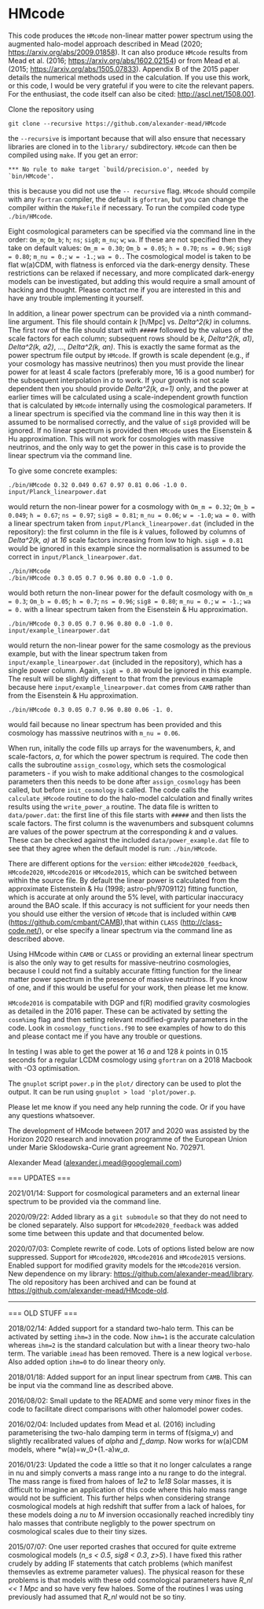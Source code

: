 # HMcode

This code produces the `HMcode` non-linear matter power spectrum using the augmented halo-model approach described in Mead (2020; https://arxiv.org/abs/2009.01858). It can also produce `HMcode` results from Mead et al. (2016; https://arxiv.org/abs/1602.02154) or from Mead et al. (2015; https://arxiv.org/abs/1505.07833). Appendix B of the 2015 paper details the numerical methods used in the calculation. If you use this work, or this code, I would be very grateful if you were to cite the relevant papers. For the enthusiast, the code itself can also be cited: http://ascl.net/1508.001.

Clone the repository using
```
git clone --recursive https://github.com/alexander-mead/HMcode
```
the `--recursive` is important because that will also ensure that necessary libraries are cloned in to the `library/` subdirectory. `HMcode` can then be compiled using `make`. If you get an error: 
```
*** No rule to make target `build/precision.o', needed by `bin/HMcode'.
```
this is because you did not use the `-- recursive` flag. `HMcode` should compile with any `Fortran` compiler, the default is `gfortran`, but you can change the compiler within the `Makefile` if necessary. To run the compiled code type `./bin/HMcode`.

Eight cosmological parameters can be specified via the command line in the order: `Om_m`; `Om_b`; `h`; `ns`; `sig8`; `m_nu`; `w`; `wa`. If these are not specified then they take on default values: `Om_m = 0.30`; `Om_b = 0.05`; `h = 0.70`; `ns = 0.96`; `sig8 = 0.80`; `m_nu = 0.`; `w = -1.`; `wa = 0.`. The cosmological model is taken to be flat w(a)CDM, with flatness is enforced via the dark-energy density. These restrictions can be relaxed if necessary, and more complicated dark-energy models can be investigated, but adding this would require a small amount of hacking and thought. Please contact me if you are interested in this and have any trouble implementing it yourself. 

In addition, a linear power spectrum can be provided via a ninth command-line argument. This file should contain *k* [h/Mpc] vs. *Delta^2(k)* in columns. The first row of the file should start with `#####` followed by the values of the scale factors for each column; subsequent rows should be *k*, *Delta^2(k, a1)*, *Delta^2(k, a2)*, ..., *Delta^2(k, an)*. This is exactly the same format as the power spectrum file output by `HMcode`. If growth is scale dependent (e.g., if your cosmology has massive neutrinos) then you must provide the linear power for at least 4 scale factors (preferably more, 16 is a good number) for the subsequent interpolation in *a* to work. If your growth is not scale dependent then you should provide *Delta^2(k, a=1)* only, and the power at earlier times will be calculated using a scale-independent growth function that is calculated by `HMcode` internally using the cosmological parameters. If a linear spectrum is specified via the command line in this way then it is assumed to be normalised correctly, and the value of `sig8` provided will be ignored. If no linear spectrum is provided then `HMcode` uses the Eisenstein & Hu approximation. This will not work for cosmologies with massive neutrinos, and the only way to get the power in this case is to provide the linear spectrum via the command line.

To give some concrete examples:

```
./bin/HMcode 0.32 0.049 0.67 0.97 0.81 0.06 -1.0 0. input/Planck_linearpower.dat
```
would return the non-linear power for a cosmology with `Om_m = 0.32`; `Om_b = 0.049`; `h = 0.67`; `ns = 0.97`; `sig8 = 0.81`; `m_nu = 0.06`; `w = -1.0`; `wa = 0.` with a linear spectrum taken from `input/Planck_linearpower.dat` (included in the repository): the first column in the file is *k* values, followed by columns of *Delta^2(k, a)* at *16* scale factors increasing from low to high. `sig8 = 0.81` would be ignored in this example since the normalisation is assumed to be correct in `input/Planck_linearpower.dat`.

```
./bin/HMcode
./bin/HMcode 0.3 0.05 0.7 0.96 0.80 0.0 -1.0 0.
```
would both return the non-linear power for the default cosmology with `Om_m = 0.3`; `Om_b = 0.05`; `h = 0.7`; `ns = 0.96`; `sig8 = 0.80`; `m_nu = 0.`; `w = -1.`; `wa = 0.` with a linear spectrum taken from the Eisenstein & Hu approximation.

```
./bin/HMcode 0.3 0.05 0.7 0.96 0.80 0.0 -1.0 0. input/example_linearpower.dat
```
would return the non-linear power for the same cosmology as the previous example, but with the linear spectrum taken from `input/example_linearpower.dat` (included in the repository), which has a single power column. Again, `sig8 = 0.80` would be ignored in this example. The result will be slightly different to that from the previous examaple because here `input/example_linearpower.dat` comes from `CAMB` rather than from the Eisenstein & Hu approximation.

```
./bin/HMcode 0.3 0.05 0.7 0.96 0.80 0.06 -1. 0.
```
would fail because no linear spectrum has been provided and this cosmology has masssive neutrinos with `m_nu = 0.06`.

When run, initally the code fills up arrays for the wavenumbers, *k*, and scale-factors, *a*, for which the power spectrum is required. The code then calls the subroutine `assign_cosmology`, which sets the cosmological parameters - if you wish to make additional changes to the cosmological parameters then this needs to be done after `assign_cosmology` has been called, but before `init_cosmology` is called. The code calls the `calculate_HMcode` routine to do the halo-model calculation and finally writes results using the `write_power_a` routine. The data file is written to `data/power.dat`: the first line of this file starts with `#####` and then lists the scale factors. The first column is the wavenumbers and subsquent columns are values of the power spectrum at the corresponding *k* and *a* values. These can be checked against the included `data/power_example.dat` file to see that they agree when the default model is run: `./bin/HMcode`.

There are different options for the `version`: either `HMcode2020_feedback`, `HMcode2020`, `HMcode2016` or `HMcode2015`, which can be switched between within the source file. By default the linear power is calculated from the approximate Eistenstein & Hu (1998; astro-ph/9709112) fitting function, which is accurate at only around the 5% level, with particular inaccuracy around the BAO scale. If this accuracy is not sufficient for your needs then you should use either the version of `HMcode` that is included within `CAMB` (https://github.com/cmbant/CAMB),that within `CLASS` (http://class-code.net/), or else specify a linear spectrum via the command line as described above. 

Using HMcode within `CAMB` or `CLASS` or providing an external linear spectrum is also the only way to get results for massive-neutrino cosmologies, because I could not find a suitably accurate fitting function for the linear matter power spectrum in the presence of massive neutrinos. If you know of one, and if this would be useful for your work, then please let me know.

`HMcode2016` is compatabile with DGP and f(R) modified gravity cosmologies as detailed in the 2016 paper. These can be activated by setting the `cosm%img` flag and then setting relevant modified-gravity parameters in the code. Look in `cosmology_functions.f90` to see examples of how to do this and please contact me if you have any trouble or questions.

In testing I was able to get the power at 16 *a* and 128 *k* points in 0.15 seconds for a regular LCDM cosmology using `gfortran` on a 2018 Macbook with -O3 optimisation. 

The `gnuplot` script `power.p` in the `plot/` directory can be used to plot the output. It can be run using `gnuplot > load 'plot/power.p`.

Please let me know if you need any help running the code. Or if you have any questions whatsoever.

The development of HMcode between 2017 and 2020 was assisted by the Horizon 2020 research and innovation programme of the European Union under Marie Sklodowska-Curie grant agreement No. 702971.

Alexander Mead
(alexander.j.mead@googlemail.com)

=== UPDATES ===

2021/01/14:
Support for cosmological parameters and an external linear spectrum to be provided via the command line.

2020/09/22:
Added library as a `git submodule` so that they do not need to be cloned separately. Also support for `HMcode2020_feedback` was added some time between this update and that documented below.

2020/07/03:
Complete rewrite of code. Lots of options listed below are now suppressed. Support for `HMcode2020`, `HMcode2016` and `HMcode2015` versions. Enabled support for modified gravity models for the `HMcode2016` version. New dependence on my library: https://github.com/alexander-mead/library. The old repository has been archived and can be found at https://github.com/alexander-mead/HMcode-old.

----

=== OLD STUFF ===

2018/02/14:
Added support for a standard two-halo term. This can be activated by setting `ihm=3` in the code. Now `ihm=1` is the accurate calculation whereas `ihm=2` is the standard calculation but with a linear theory two-halo term. The variable `imead` has been removed. There is a new logical `verbose`. Also added option `ihm=0` to do linear theory only.

2018/01/18:
Added support for an input linear spectrum from `CAMB`. This can be input via the command line as described above.

2016/08/02:
Small update to the README and some very minor fixes in the code to facilitate direct comparisons with other halomodel power codes.

2016/02/04:
Included updates from Mead et al. (2016) including parameterising the two-halo damping term in terms of f(sigma_v) and slightly recalibrated values of *alpha* and *f_damp*. Now works for w(a)CDM models, where *w(a)=w_0+(1.-a)*w_a*.

2016/01/23:
Updated the code a little so that it no longer calculates a range in nu and simply converts a mass range into a nu range to do the integral. The mass range is fixed from haloes of *1e2* to *1e18* Solar masses, it is difficult to imagine an application of this code where this halo mass range would not be sufficient. This further helps when considering strange cosmological models at high redshift that suffer from a lack of haloes, for these models doing a *nu* to *M* inversion occasionally reached incredibly tiny halo masses that contribute negligbly to the power spectrum on cosmological scales due to their tiny sizes.

2015/07/07:
One user reported crashes that occured for quite extreme cosmological models (*n_s < 0.5*, *sig8 < 0.3*, *z>5*). I have fixed this rather crudely by adding IF statements that catch problems (which manifest themsevles as extreme parameter values). The physical reason for these problems is that models with these odd cosmological parameters have *R_nl << 1 Mpc* and so have very few haloes. Some of the routines I was using previously had assumed that *R_nl* would not be so tiny.
